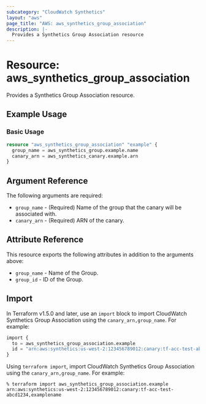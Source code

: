 ```yaml
---
subcategory: "CloudWatch Synthetics"
layout: "aws"
page_title: "AWS: aws_synthetics_group_association"
description: |-
  Provides a Synthetics Group Association resource
---
```


# Resource: aws_synthetics_group_association

Provides a Synthetics Group Association resource.

## Example Usage

### Basic Usage

```terraform
resource "aws_synthetics_group_association" "example" {
  group_name = aws_synthetics_group.example.name
  canary_arn = aws_synthetics_canary.example.arn
}
```

## Argument Reference

The following arguments are required:

* `group_name` - (Required) Name of the group that the canary will be associated with.
* `canary_arn` - (Required) ARN of the canary.

## Attribute Reference

This resource exports the following attributes in addition to the arguments above:

* `group_name` - Name of the Group.
* `group_id` - ID of the Group.

## Import

In Terraform v1.5.0 and later, use an `import` block to import CloudWatch Synthetics Group Association using the `canary_arn,group_name`. For example:

```terraform
import {
  to = aws_synthetics_group_association.example
  id = "arn:aws:synthetics:us-west-2:123456789012:canary:tf-acc-test-abcd1234,examplename"
}
```

Using `terraform import`, import CloudWatch Synthetics Group Association using the `canary_arn,group_name`. For example:

```console
% terraform import aws_synthetics_group_association.example arn:aws:synthetics:us-west-2:123456789012:canary:tf-acc-test-abcd1234,examplename
```
